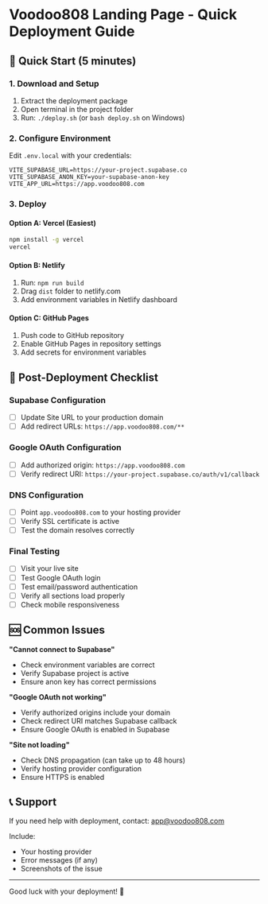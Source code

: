 # Voodoo808 Landing Page - Quick Deployment Guide

## 🎯 Quick Start (5 minutes)

### 1. Download and Setup
1. Extract the deployment package
2. Open terminal in the project folder
3. Run: `./deploy.sh` (or `bash deploy.sh` on Windows)

### 2. Configure Environment
Edit `.env.local` with your credentials:
```env
VITE_SUPABASE_URL=https://your-project.supabase.co
VITE_SUPABASE_ANON_KEY=your-supabase-anon-key
VITE_APP_URL=https://app.voodoo808.com
```

### 3. Deploy

#### Option A: Vercel (Easiest)
```bash
npm install -g vercel
vercel
```

#### Option B: Netlify
1. Run: `npm run build`
2. Drag `dist` folder to netlify.com
3. Add environment variables in Netlify dashboard

#### Option C: GitHub Pages
1. Push code to GitHub repository
2. Enable GitHub Pages in repository settings
3. Add secrets for environment variables

## 🔧 Post-Deployment Checklist

### Supabase Configuration
- [ ] Update Site URL to your production domain
- [ ] Add redirect URLs: `https://app.voodoo808.com/**`

### Google OAuth Configuration  
- [ ] Add authorized origin: `https://app.voodoo808.com`
- [ ] Verify redirect URI: `https://your-project.supabase.co/auth/v1/callback`

### DNS Configuration
- [ ] Point `app.voodoo808.com` to your hosting provider
- [ ] Verify SSL certificate is active
- [ ] Test the domain resolves correctly

### Final Testing
- [ ] Visit your live site
- [ ] Test Google OAuth login
- [ ] Test email/password authentication
- [ ] Verify all sections load properly
- [ ] Check mobile responsiveness

## 🆘 Common Issues

**"Cannot connect to Supabase"**
- Check environment variables are correct
- Verify Supabase project is active
- Ensure anon key has correct permissions

**"Google OAuth not working"**
- Verify authorized origins include your domain
- Check redirect URI matches Supabase callback
- Ensure Google OAuth is enabled in Supabase

**"Site not loading"**
- Check DNS propagation (can take up to 48 hours)
- Verify hosting provider configuration
- Ensure HTTPS is enabled

## 📞 Support

If you need help with deployment, contact: app@voodoo808.com

Include:
- Your hosting provider
- Error messages (if any)
- Screenshots of the issue

---

Good luck with your deployment! 🚀